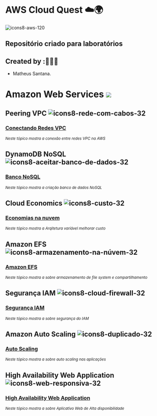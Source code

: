 # AWS Cloud Quest ☁️🌍 

![icons8-aws-120](https://github.com/user-attachments/assets/ec5ef02a-45c9-4eef-9171-bed6b281a74f)

## Repositório criado para laboratórios 

## Created by :🙋🏾‍♂️

- Matheus Santana.

# Amazon Web Services  <img src="https://img.shields.io/badge/Em%20Andamento-8A2BE2"/>

## Peering VPC ![icons8-rede-com-cabos-32](https://github.com/user-attachments/assets/f3ca4c27-d9c9-4616-bab6-0060b81a09f6)


### [Conectando Redes VPC ](https://github.com/maathewssantana/aws-cloud-quest/blob/main/labs/emparelhamento-vpc.md)

<sub> _Neste tópico mostra a conexão entre redes VPC na AWS_ </sub>

## DynamoDB NoSQL ![icons8-aceitar-banco-de-dados-32](https://github.com/user-attachments/assets/761769b7-bfec-43ed-a5ae-dc1d908128d6)

### [Banco NoSQL ](https://github.com/maathewssantana/aws-cloud-quest/blob/main/labs/bd-nosql.md)

<sub> _Neste tópico mostra a criação banco de dados NoSQL_ </sub>

## Cloud Economics ![icons8-custo-32](https://github.com/user-attachments/assets/178a7532-79e6-4506-87d6-d5ebf8c98255)

### [Economias na nuvem](https://github.com/maathewssantana/aws-cloud-quest/blob/main/labs/cloud-economics.md)

<sub> _Neste tópico mostra a Arqitetura variável melhorar custo_ </sub>

## Amazon EFS  ![icons8-armazenamento-na-núvem-32](https://github.com/user-attachments/assets/6453d0ed-0587-4fc3-8f70-38a1edea44d6)

### [Amazon EFS ](https://github.com/maathewssantana/aws-cloud-quest/blob/main/labs/armazenamento-efs.md)

<sub> _Neste tópico mostra a sobre armazenamento de file system e compartilhamento_ </sub>

## Segurança IAM ![icons8-cloud-firewall-32](https://github.com/user-attachments/assets/128be59d-d28a-4776-8062-45b677b6f6ed)

### [Segurança IAM](https://github.com/maathewssantana/aws-cloud-quest/blob/main/labs/iam-secutiry.md)

<sub> _Neste tópico mostra a sobre segurança do IAM_ </sub>

## Amazon Auto Scaling ![icons8-duplicado-32](https://github.com/user-attachments/assets/e2afde55-2089-4fd4-a36e-a2081a1e7595)

### [Auto Scaling](https://github.com/maathewssantana/aws-cloud-quest/blob/main/labs/ec2-auto-scaling.md)

<sub> _Neste tópico mostra a sobre auto scaling nas aplicações_ </sub>

## High Availability Web Application ![icons8-web-responsiva-32](https://github.com/user-attachments/assets/6fd1a1f4-8476-47f2-a7ba-83fccee0003e)

### [High Availability Web Application](https://github.com/maathewssantana/aws-cloud-quest/blob/main/labs/ec2-auto-scaling.md)

<sub> _Neste tópico mostra a sobre Aplicativo Web de Alta disponibilidade_ </sub>
